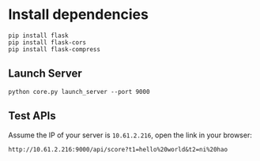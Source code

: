 # Install dependencies

```
pip install flask
pip install flask-cors
pip install flask-compress

```

## Launch Server

```
python core.py launch_server --port 9000
```

## Test APIs

Assume the IP of your server is `10.61.2.216`, open the link in your browser:

```
http://10.61.2.216:9000/api/score?t1=hello%20world&t2=ni%20hao
```
